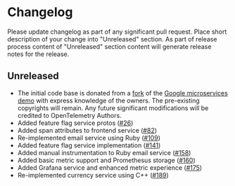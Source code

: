 # Changelog

Please update changelog as part of any significant pull request. Place short
description of your change into "Unreleased" section. As part of release process
content of "Unreleased" section content will generate release notes for the
release.

## Unreleased

* The initial code base is donated from a
[fork](https://github.com/julianocosta89/opentelemetry-microservices-demo) of
the [Google microservices
demo](https://github.com/GoogleCloudPlatform/microservices-demo) with express
knowledge of the owners. The pre-existing copyrights will remain. Any future
significant modifications will be credited to OpenTelemetry Authors.
* Added feature flag service protos
([#26](https://github.com/open-telemetry/opentelemetry-demo-webstore/pull/26))
* Added span attributes to frontend service
([#82](https://github.com/open-telemetry/opentelemetry-demo-webstore/pull/82))
* Re-implemented email service using Ruby
([#109](https://github.com/open-telemetry/opentelemetry-demo-webstore/pull/109))
* Added feature flag service implementation
([#141](https://github.com/open-telemetry/opentelemetry-demo-webstore/pull/141))
* Added manual instrumentation to Ruby email service
([#158](https://github.com/open-telemetry/opentelemetry-demo-webstore/pull/158))
* Added basic metric support and Promethesus storage
([#160](https://github.com/open-telemetry/opentelemetry-demo-webstore/pull/160))
* Added Grafana service and enhanced metric experience
([#175](https://github.com/open-telemetry/opentelemetry-demo-webstore/pull/175))
* Re-implemented currency service using C++
([#189](https://github.com/open-telemetry/opentelemetry-demo-webstore/pull/189))
